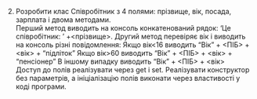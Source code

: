 2. Розробити клас Співробітник з 4  полями: прізвище, вік, посада, зарплата  і двома методами.  
Перший метод виводить на консоль конкатенований рядок:  ‘Це співробітник: ’ +<прізвище>.
Другий метод перевіряє вік і виводить на консоль різні повідомлення:
 Якщо вік<16 виводить “Вік” + <ПІБ> + <вік> + “підліток”
Якщо вік>60 виводить “Вік” + <ПІБ> + <вік> + “пенсіонер”
В іншому випадку виводить “Вік” + <ПІБ> + <вік> 
Доступ  до полів реалізувати через get i set. Реалізувати конструктор без параметрів, а ініціалізацію полів виконати через властивості у коді програми.
